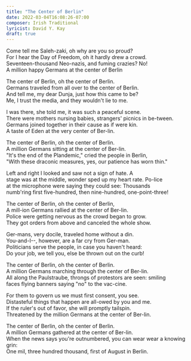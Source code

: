 ```yaml
---
title: "The Center of Berlin"
date: 2022-03-04T16:08:26-07:00
composer: Irish Traditional
lyricist: David Y. Kay
draft: true
---
```


Come tell me Saleh-zaki, oh why are you so proud?  
For I   hear the Day of Freedom, oh it hardly drew a crowd.  
Seventeen-thousand Neo-nazis, and fuming crazies? No!  
A  million happy Germans at the center of Berlin  

The center of Berlin, oh the center of Berlin.   
Germans traveled from all over to the center of Berlin.  
And  tell me, my dear Dunja, just how this came to be?  
Me, I trust the media, and they wouldn't lie to me.  

I was there, she told me, it was such a peaceful scene.  
There were  mothers nursing babies, strangers' picnics in be-tween.  
Germans joined together in their cause as if were kin.  
A taste of Eden at the very center of Ber-lin.  

The center of Berlin, oh the center of Berlin.   
A million Germans sitting at the center of Ber-lin.  
"It's the end of the Plandemic," cried the people in Berlin,  
"With these draconic measures, yes, our patience has worn thin."  

Left and right I looked and saw not a sign of hate. A   
stage was at the middle, wonder sped up my heart rate. Po-lice   
at the microphone were saying they could see: Thousands   
numb'ring first five-hundred, then nine-hundred, one-point-three!  

The center of Berlin, oh the center of Berlin,  
A mill-ion Germans rallied at the center of Ber-lin.  
Police were getting nervous as the crowd began to grow.  
They got  orders from above and canceled the whole show.  

Ger-mans, very docile, traveled home without a din.  
You-and-I--, however, are a far cry from Ger-man.   
Politicians serve the people, in case you haven't heard:  
Do your job, we tell you, else be thrown out on the curb!  

The center of Berlin, oh the center of Berlin.   
A million Germans marching through the center of Ber-lin.   
All along the Paulstraube, throngs of protestors are seen: smiling   
faces flying banners saying "no" to the vac-cine.    

For them to govern us we must first consent, you see.  
Distasteful things that happen are all-owed by you and me.  
If the ruler's out of favor, she will promptly tailspin.  
Threatened  by the million Germans at the center of Ber-lin.  

The center of Berlin, oh the center of Berlin.  
A million Germans gathered at the center of Ber-lin.  
When the  news says you're outnumbered, you can wear wear a knowing grin:  
One mil, three hundred thousand, first of August in Berlin.   
